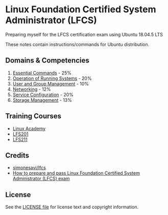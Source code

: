 # Linux Foundation Certified System Administrator (LFCS)
Preparing myself for the LFCS certification exam using Ubuntu 18.04.5 LTS

These notes contain instructions/commands for Ubuntu distribution.

## Domains & Competencies
1. [Essential Commands](EssentialCommands) - 25%
2. [Operation of Running Systems](OperationRunningSystems) - 20%
3. [User and Group Management](UserandGroupManagement) - 10%
4. [Networking](Networking) - 12%
5. [Service Configuration](ServiceConfiguration) - 20%
6. [Storage Management](StorageManagement) - 13%

## Training Courses
* [Linux Academy](https://linuxacademy.com/cp/modules/view/id/428)
* [LFS201](https://training.linuxfoundation.org/training/essentials-of-linux-system-administration/)
* [LFS211](https://training.linuxfoundation.org/training/linux-networking-and-administration/)

## Credits
* [simonesavi/lfcs](https://github.com/simonesavi/lfcs)
* [How to prepare and pass Linux Foundation Certified System Administrator (LFCS) exam](https://medium.com/@obohovyk/how-to-prepare-and-pass-linux-foundation-certified-system-administrator-lfcs-exam-bd4cad4f6c64)

## License
See the [LICENSE file](LICENSE) for license text and copyright information.